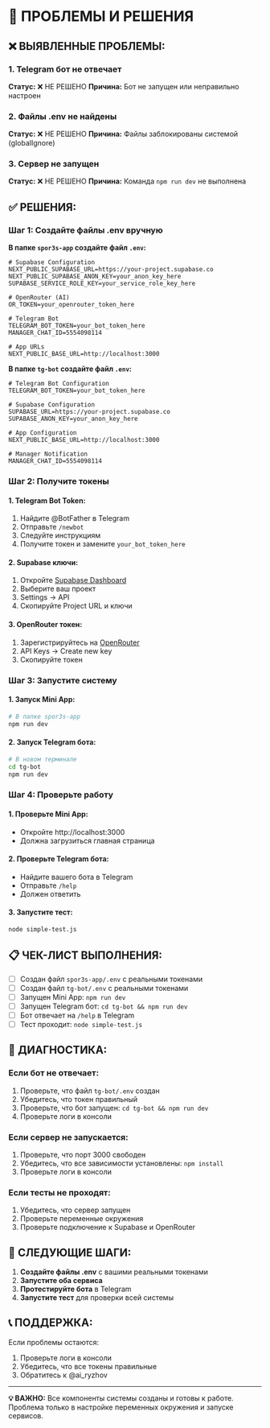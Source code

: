 # 🚨 ПРОБЛЕМЫ И РЕШЕНИЯ

## ❌ ВЫЯВЛЕННЫЕ ПРОБЛЕМЫ:

### 1. Telegram бот не отвечает
**Статус:** ❌ НЕ РЕШЕНО
**Причина:** Бот не запущен или неправильно настроен

### 2. Файлы .env не найдены
**Статус:** ❌ НЕ РЕШЕНО
**Причина:** Файлы заблокированы системой (globalIgnore)

### 3. Сервер не запущен
**Статус:** ❌ НЕ РЕШЕНО
**Причина:** Команда `npm run dev` не выполнена

## ✅ РЕШЕНИЯ:

### Шаг 1: Создайте файлы .env вручную

**В папке `spor3s-app` создайте файл `.env`:**
```env
# Supabase Configuration
NEXT_PUBLIC_SUPABASE_URL=https://your-project.supabase.co
NEXT_PUBLIC_SUPABASE_ANON_KEY=your_anon_key_here
SUPABASE_SERVICE_ROLE_KEY=your_service_role_key_here

# OpenRouter (AI)
OR_TOKEN=your_openrouter_token_here

# Telegram Bot
TELEGRAM_BOT_TOKEN=your_bot_token_here
MANAGER_CHAT_ID=5554098114

# App URLs
NEXT_PUBLIC_BASE_URL=http://localhost:3000
```

**В папке `tg-bot` создайте файл `.env`:**
```env
# Telegram Bot Configuration
TELEGRAM_BOT_TOKEN=your_bot_token_here

# Supabase Configuration
SUPABASE_URL=https://your-project.supabase.co
SUPABASE_ANON_KEY=your_anon_key_here

# App Configuration
NEXT_PUBLIC_BASE_URL=http://localhost:3000

# Manager Notification
MANAGER_CHAT_ID=5554098114
```

### Шаг 2: Получите токены

#### 1. Telegram Bot Token:
1. Найдите @BotFather в Telegram
2. Отправьте `/newbot`
3. Следуйте инструкциям
4. Получите токен и замените `your_bot_token_here`

#### 2. Supabase ключи:
1. Откройте [Supabase Dashboard](https://supabase.com/dashboard)
2. Выберите ваш проект
3. Settings → API
4. Скопируйте Project URL и ключи

#### 3. OpenRouter токен:
1. Зарегистрируйтесь на [OpenRouter](https://openrouter.ai/)
2. API Keys → Create new key
3. Скопируйте токен

### Шаг 3: Запустите систему

#### 1. Запуск Mini App:
```bash
# В папке spor3s-app
npm run dev
```

#### 2. Запуск Telegram бота:
```bash
# В новом терминале
cd tg-bot
npm run dev
```

### Шаг 4: Проверьте работу

#### 1. Проверьте Mini App:
- Откройте http://localhost:3000
- Должна загрузиться главная страница

#### 2. Проверьте Telegram бота:
- Найдите вашего бота в Telegram
- Отправьте `/help`
- Должен ответить

#### 3. Запустите тест:
```bash
node simple-test.js
```

## 📋 ЧЕК-ЛИСТ ВЫПОЛНЕНИЯ:

- [ ] Создан файл `spor3s-app/.env` с реальными токенами
- [ ] Создан файл `tg-bot/.env` с реальными токенами
- [ ] Запущен Mini App: `npm run dev`
- [ ] Запущен Telegram бот: `cd tg-bot && npm run dev`
- [ ] Бот отвечает на `/help` в Telegram
- [ ] Тест проходит: `node simple-test.js`

## 🔧 ДИАГНОСТИКА:

### Если бот не отвечает:
1. Проверьте, что файл `tg-bot/.env` создан
2. Убедитесь, что токен правильный
3. Проверьте, что бот запущен: `cd tg-bot && npm run dev`
4. Проверьте логи в консоли

### Если сервер не запускается:
1. Проверьте, что порт 3000 свободен
2. Убедитесь, что все зависимости установлены: `npm install`
3. Проверьте логи в консоли

### Если тесты не проходят:
1. Убедитесь, что сервер запущен
2. Проверьте переменные окружения
3. Проверьте подключение к Supabase и OpenRouter

## 🎯 СЛЕДУЮЩИЕ ШАГИ:

1. **Создайте файлы .env** с вашими реальными токенами
2. **Запустите оба сервиса**
3. **Протестируйте бота** в Telegram
4. **Запустите тест** для проверки всей системы

## 📞 ПОДДЕРЖКА:

Если проблемы остаются:
1. Проверьте логи в консоли
2. Убедитесь, что все токены правильные
3. Обратитесь к @ai_ryzhov

---

**💡 ВАЖНО:** Все компоненты системы созданы и готовы к работе. Проблема только в настройке переменных окружения и запуске сервисов.
